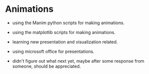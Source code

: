 # Animations

- using the Manim python scripts for making animations.
- using the matplotlib scripts for making animations.
- learning new presentation and visualization related.

- using microsoft office for presentations.
- didn't figure out what next yet, maybe after some response from someone, should be appreciated.